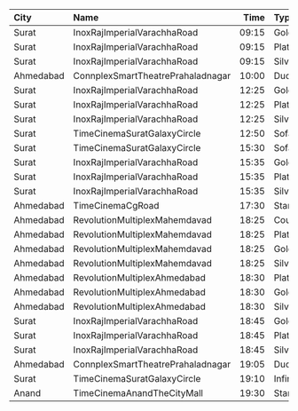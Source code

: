 | City      | Name                              |  Time | Type               | Price | Capacity | Booked |
| :-------- | :-------------------------------- | ----: | :----------------- | ----: | -------: | -----: |
| Surat     | InoxRajImperialVarachhaRoad       | 09:15 | Gold               |   90₹ |       72 |      0 |
| Surat     | InoxRajImperialVarachhaRoad       | 09:15 | Platinum           |   90₹ |       19 |      0 |
| Surat     | InoxRajImperialVarachhaRoad       | 09:15 | Silver             |   90₹ |       16 |      0 |
| Ahmedabad | ConnplexSmartTheatrePrahaladnagar | 10:00 | DuoSeats1For2Admit |  300₹ |      100 |      0 |
| Surat     | InoxRajImperialVarachhaRoad       | 12:25 | Gold               |   90₹ |       60 |      0 |
| Surat     | InoxRajImperialVarachhaRoad       | 12:25 | Platinum           |   90₹ |       19 |      0 |
| Surat     | InoxRajImperialVarachhaRoad       | 12:25 | Silver             |   90₹ |       16 |      0 |
| Surat     | TimeCinemaSuratGalaxyCircle       | 12:50 | Sofa220            |  220₹ |       34 |      0 |
| Surat     | TimeCinemaSuratGalaxyCircle       | 15:30 | Sofa250            |  250₹ |       34 |      0 |
| Surat     | InoxRajImperialVarachhaRoad       | 15:35 | Gold               |  100₹ |       68 |      0 |
| Surat     | InoxRajImperialVarachhaRoad       | 15:35 | Platinum           |  100₹ |       19 |      0 |
| Surat     | InoxRajImperialVarachhaRoad       | 15:35 | Silver             |  100₹ |       16 |      0 |
| Ahmedabad | TimeCinemaCgRoad                  | 17:30 | Standard240        |  240₹ |       84 |      0 |
| Ahmedabad | RevolutionMultiplexMahemdavad     | 18:25 | Couple             |  200₹ |      100 |      0 |
| Ahmedabad | RevolutionMultiplexMahemdavad     | 18:25 | Platinum           |  160₹ |      100 |      0 |
| Ahmedabad | RevolutionMultiplexMahemdavad     | 18:25 | Golden             |  140₹ |      100 |      0 |
| Ahmedabad | RevolutionMultiplexMahemdavad     | 18:25 | Silver             |  120₹ |      100 |      0 |
| Ahmedabad | RevolutionMultiplexAhmedabad      | 18:30 | PlatinumClass      |  170₹ |      100 |      0 |
| Ahmedabad | RevolutionMultiplexAhmedabad      | 18:30 | GoldenClass        |  150₹ |      100 |      0 |
| Ahmedabad | RevolutionMultiplexAhmedabad      | 18:30 | SilverClass        |  120₹ |      100 |      0 |
| Surat     | InoxRajImperialVarachhaRoad       | 18:45 | Gold               |  100₹ |       71 |      0 |
| Surat     | InoxRajImperialVarachhaRoad       | 18:45 | Platinum           |  100₹ |       12 |      0 |
| Surat     | InoxRajImperialVarachhaRoad       | 18:45 | Silver             |  100₹ |       16 |      0 |
| Ahmedabad | ConnplexSmartTheatrePrahaladnagar | 19:05 | DuoSeats1For2Admit |  300₹ |      100 |      0 |
| Surat     | TimeCinemaSuratGalaxyCircle       | 19:10 | Infinity400        |  400₹ |       22 |      0 |
| Anand     | TimeCinemaAnandTheCityMall        | 19:30 | Standard100        |  100₹ |      142 |     42 |
